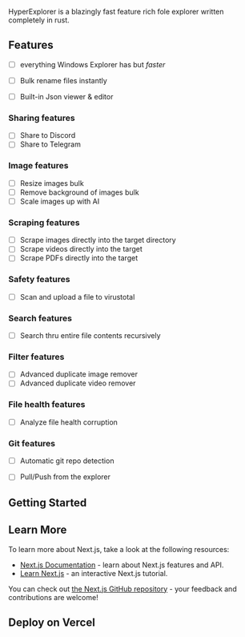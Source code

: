 HyperExplorer is a blazingly fast feature rich fole explorer written completely in rust.

## Features
- [ ] everything Windows Explorer has but _faster_
- [ ] Bulk rename files instantly
- [ ] Built-in Json viewer & editor


### Sharing features
- [ ] Share to Discord 
- [ ] Share to Telegram

### Image features
- [ ] Resize images bulk
- [ ] Remove background of images bulk
- [ ] Scale images up with AI

### Scraping features
- [ ] Scrape images directly into the target directory
- [ ] Scrape videos directly into the target
- [ ] Scrape PDFs directly into the target

### Safety features
- [ ] Scan and upload a file to virustotal

### Search features
- [ ] Search thru entire file contents recursively

### Filter features
- [ ] Advanced duplicate image remover
- [ ] Advanced duplicate video remover

### File health features
- [ ] Analyze file health corruption

### Git features
- [ ] Automatic git repo detection
- [ ] Pull/Push from the explorer




## Getting Started


## Learn More

To learn more about Next.js, take a look at the following resources:

- [Next.js Documentation](https://nextjs.org/docs) - learn about Next.js features and API.
- [Learn Next.js](https://nextjs.org/learn) - an interactive Next.js tutorial.

You can check out [the Next.js GitHub repository](https://github.com/vercel/next.js/) - your feedback and contributions are welcome!

## Deploy on Vercel
